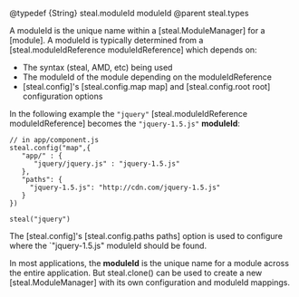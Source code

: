 @typedef {String} steal.moduleId moduleId
@parent steal.types

A moduleId is the unique name within a [steal.ModuleManager] for
a [module]. A moduleId is typically determined from a
[steal.moduleIdReference moduleIdReference] which depends on:

 - The syntax (steal, AMD, etc) being used
 - The moduleId of the module depending on the moduleIdReference
 - [steal.config]'s [steal.config.map map] and [steal.config.root root] configuration options


In the following example the `"jquery"` [steal.moduleIdReference moduleIdReference] becomes
the `"jquery-1.5.js"` __moduleId__:

    // in app/component.js
    steal.config("map",{
       "app/" : {
          "jquery/jquery.js" : "jquery-1.5.js"
       },
       "paths": {
         "jquery-1.5.js": "http://cdn.com/jquery-1.5.js"
       }
    })
    
    steal("jquery")

The [steal.config]'s [steal.config.paths paths] option is used to configure where
the `"jquery-1.5.js" moduleId should be found.

In most applications, the __moduleId__ is the
unique name for a module across the entire application.  But steal.clone() can
be used to create a new [steal.ModuleManager] with its own configuration
and moduleId mappings.
